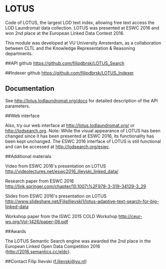 # LOTUS
Code of LOTUS, the largest LOD text index, allowing free text access the LOD Laundromat data collection. LOTUS was presented at ESWC 2016 and won 2nd place at the European Linked Data Contest 2016.

This module was developed at VU University Amsterdam, as a collaboration between CLTL and the Knowledge Representation & Reasoning departments. 

##API github
https://github.com/filipdbrsk/LOTUS_Search

##Indexer github
https://github.com/filipdbrsk/LOTUS_Indexer

## Documentation

See http://lotus.lodlaundromat.org/docs for detailed description of the API parameters.

##Web interface

Also, try our web interface at http://lotus.lodlaundromat.org/ or http://lodsearch.org. 
Note: While the visual appearance of LOTUS has been changed since it has been presented at ESWC 2016, its functionality has been kept unchanged. The ESWC 2016 interface of LOTUS is still functional and can be accessed at http://lodsearch.org/eswc.

##Additional materials

 Video from ESWC 2016's presentation on LOTUS http://videolectures.net/eswc2016_ilievski_linked_data/

Research paper from ESWC 2016
http://link.springer.com/chapter/10.1007\%2F978-3-319-34129-3_29

Slides from ESWC 2016's presentation on LOTUS
http://www.slideshare.net/FilipIlievski1/lotus-adaptive-text-search-for-big-linked-data
  
Workshop paper from the ISWC 2015 COLD Workshop
http://ceur-ws.org/Vol-1426/paper-06.pdf

##Awards

The LOTUS Semantic Search engine was awarded the 2nd place in the European Linked Open Data Competition 2016 (http://2016.semantics.cc/eldc).

##Contact
Filip Ilievski (f.ilievski@vu.nl)
